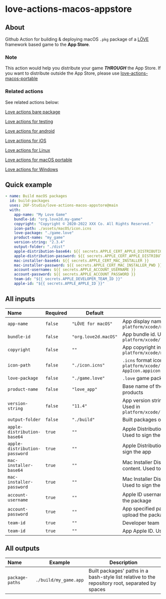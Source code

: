 # love-actions-macos-appstore

## About

Github Action for building & deploying macOS `.pkg` package of a [LÖVE](https://love2d.org/) framework based game to the **App Store**.

### Note

This action would help you distribute your game ***THROUGH*** the App Store.
If you want to distribute outside the App Store, please use [love-actions-macos-portable](https://github.com/marketplace/actions/love-actions-for-macos-portable)

### Related actions

See related actions below:

[Love actions bare package](https://github.com/marketplace/actions/love-actions-bare-package)

[Love actions for testing](https://github.com/marketplace/actions/love-actions-for-testing)

[Love actions for android](https://github.com/marketplace/actions/love-actions-for-android)

[Love actions for iOS](https://github.com/marketplace/actions/love-actions-for-ios)

[Love actions for Linux](https://github.com/marketplace/actions/love-actions-for-linux)

[Love actions for macOS portable](https://github.com/marketplace/actions/love-actions-for-macos-portable)

[Love actions for Windows](https://github.com/marketplace/actions/love-actions-for-windows)

## Quick example

```yaml
- name: Build macOS packages
  id: build-packages
  uses: 26F-Studio/love-actions-macos-appstore@main
  with:
    app-name: "My Love Game"
    bundle-id: "org.love2d.my-game"
    copyright: "Copyright © 2020-2022 XXX Co. All Rights Reserved."
    icon-path: ./assets/macOS/icon.icns
    love-package: "./game.love"
    product-name: "my_game"
    version-string: "2.3.4"
    output-folder: "./dist"
    apple-distribution-base64: ${{ secrets.APPLE_CERT_APPLE_DISTRIBUTION }}
    apple-distribution-password: ${{ secrets.APPLE_CERT_APPLE_DISTRIBUTION_PWD }}
    mac-installer-base64: ${{ secrets.APPLE_CERT_MAC_INSTALLER }}
    mac-installer-password: ${{ secrets.APPLE_CERT_MAC_INSTALLER_PWD }}
    account-username: ${{ secrets.APPLE_ACCOUNT_USERNAME }}
    account-password: ${{ secrets.APPLE_ACCOUNT_PASSWORD }}
    team-id: "${{ secrets.APPLE_DEVELOPER_TEAM_ID }}"
    apple-id: "${{ secrets.APPLE_APPLE_ID }}"
```

## All inputs

| Name                          | Required | Default              | Description                                                                                        |
| :---------------------------- | -------- | -------------------- | -------------------------------------------------------------------------------------------------- |
| `app-name`                    | `false`  | `"LÖVE for macOS"`   | App display name. Used in `platform/xcode/macosx/love-macosx.plist`                                |
| `bundle-id`                   | `false`  | `"org.love2d.macOS"` | App bundle id. Used in `platform/xcode/love.xcodeproj/project.pbxproj`                             |
| `copyright`                   | `false`  | `""`                 | App copyright info. Used in `platform/xcode/macosx/love-macosx.plist`                              |
| `icon-path`                   | `false`  | `"./icon.icns"`      | `.icns` format icon's path. Used in `platform/xcode/Images.xcassets/OS X AppIcon.appiconset`       |
| `love-package`                | `false`  | `"./game.love"`      | `.love` game package file path                                                                     |
| `product-name`                | `false`  | `"love_app"`         | Base name of the package. Used to rename products                                                  |
| `version-string`              | `false`  | `"11.4"`             | App version string no more than 3 numbers. Used in `platform/xcode/love.xcodeproj/project.pbxproj` |
| `output-folder`               | `false`  | `"./build"`          | Built packages output folder                                                                       |
| `apple-distribution-base64`   | `true`   | `""`                 | Apple Distribution certificate base64 content. Used to sign the app                                |
| `apple-distribution-password` | `true`   | `""`                 | Apple Distribution certificate password. Used to sign the app                                      |
| `mac-installer-base64`        | `true`   | `""`                 | Mac Installer Distribution certificate base64 content. Used to sign the package                    |
| `mac-installer-password`      | `true`   | `""`                 | Mac Installer Distribution certificate password. Used to sign the package                          |
| `account-username`            | `true`   | `""`                 | Apple ID username. Used to validate and upload the package                                         |
| `account-password`            | `true`   | `""`                 | App specified password. Used to validate and upload the package                                    |
| `team-id`                     | `true`   | `""`                 | Developer team id. Used to upload the package                                                      |
| `team-id`                     | `true`   | `""`                 | App Apple ID. Used to upload the package                                                           |

## All outputs

| Name            | Example               | Description                                                                                     |
| :-------------- | --------------------- | ----------------------------------------------------------------------------------------------- |
| `package-paths` | `./build/my_game.app` | Built packages' paths in a bash-style list relative to the repository root, separated by spaces |

